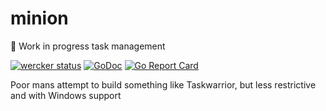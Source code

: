 # minion
:wrench: Work in progress task management

[![wercker status](https://app.wercker.com/status/aeebd6b26c9708c4ecc1050177a014aa/s "wercker status")](https://app.wercker.com/project/bykey/aeebd6b26c9708c4ecc1050177a014aa) [![GoDoc](https://godoc.org/github.com/HaMster21/minion?status.svg)](https://godoc.org/github.com/HaMster21/minion) [![Go Report Card](https://goreportcard.com/badge/github.com/hamster21/minion)](https://goreportcard.com/report/github.com/hamster21/minion)

Poor mans attempt to build something like Taskwarrior, but less restrictive and with Windows support
